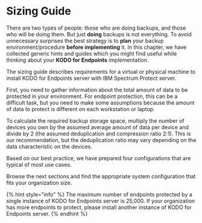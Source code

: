 # Sizing Guide

There are two types of people: those who are doing backups, and those who will be doing them. But just **doing** backups is not everything. To avoid unnecessary surprises the best strategy is to **plan** your backup environment/procedure **before implementing** it. In this chapter, we have collected generic hints and guides which you might find useful while thinking about your **KODO for Endpoints** implementation.

The sizing guide describes requirements for a virtual or physical machine to install KODO for Endpoints server with IBM Spectrum Protect server.

First, you need to gather information about the total amount of data to be protected in your environment. For endpoint protection, this can be a difficult task, but you need to make some assumptions because the amount of data to protect is different on each workstation or laptop.

To calculate the required backup storage space, multiply the number of devices you own by the assumed average amount of data per device and divide by 2 \(the assumed deduplication and compression ratio 2:1\). This is our recommendation, but the deduplication ratio may vary depending on the data characteristic on the devices.

Based on our best practice, we have prepared four configurations that are typical of most use cases.

Browse the next sections and find the appropriate system configuration that fits your organization size.

{% hint style="info" %}
The maximum number of endpoints protected by a single instance of KODO for Endpoints server is 25,000. If your organization has more endpoints to protect, please install another instance of KODO for Endpoints server.
{% endhint %}





